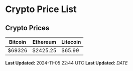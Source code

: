 # Crypto Price List

## Crypto Prices
| Bitcoin | Ethereum | Litecoin |
| ------- | -------- | -------- |
| $69326 | $2425.25 | $65.99 |
**Last Updated:** 2024-11-05 22:44 UTC
**Last Updated:** $DATE$
